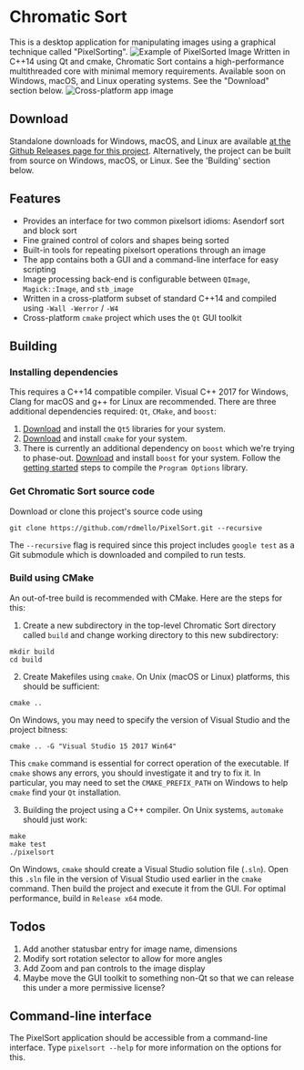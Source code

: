 
# Chromatic Sort
This is a desktop application for manipulating images using a graphical technique called "PixelSorting". 
![Example of PixelSorted Image](http://i.imgur.com/C4ukJqa.png)
Written in C++14 using Qt and cmake, Chromatic Sort contains a high-performance multithreaded core with minimal memory requirements. 
Available soon on Windows, macOS, and Linux operating systems. See the "Download" section below.
![Cross-platform app image](https://i.imgur.com/VWA6TWW.png)

## Download
Standalone downloads for Windows, macOS, and Linux are available [at the Github Releases page for this project](https://github.com/rdmello/Chromatic-Sort/releases).
Alternatively, the project can be built from source on Windows, macOS, or Linux. See the 'Building' section below.

## Features
* Provides an interface for two common pixelsort idioms: Asendorf sort and block sort
* Fine grained control of colors and shapes being sorted
* Built-in tools for repeating pixelsort operations through an image
* The app contains both a GUI and a command-line interface for easy scripting
* Image processing back-end is configurable between `QImage`, `Magick::Image`, and `stb_image`
* Written in a cross-platform subset of standard C++14 and compiled using `-Wall -Werror` / `-W4`
* Cross-platform `cmake` project which uses the `Qt` GUI toolkit

## Building

### Installing dependencies
This requires a C++14 compatible compiler. Visual C++ 2017 for Windows, Clang for macOS and g++ for Linux are recommended. 
There are three additional dependencies required: `Qt`, `CMake`, and `boost`:
1. [Download](https://info.qt.io/download-qt-for-application-development) and install the `Qt5` libraries for your system. 
2. [Download](https://cmake.org/download/) and install `cmake` for your system. 
3. There is currently an additional dependency on `boost` which we're trying to phase-out. [Download](http://www.boost.org/users/download/) and install `boost` for your system. Follow the [getting started](http://www.boost.org/doc/libs/1_64_0/more/getting_started/) steps to compile the `Program Options` library.

### Get Chromatic Sort source code
Download or clone this project's source code using 
```
git clone https://github.com/rdmello/PixelSort.git --recursive
```
The `--recursive` flag is required since this project includes `google test` as a Git submodule which is downloaded and compiled to run tests. 

### Build using CMake
An out-of-tree build is recommended with CMake. Here are the steps for this: 

1. Create a new subdirectory in the top-level Chromatic Sort directory called `build` and change working directory to this new subdirectory: 
```
mkdir build
cd build
```

2. Create Makefiles using `cmake`. On Unix (macOS or Linux) platforms, this should be sufficient:
```
cmake ..
```
On Windows, you may need to specify the version of Visual Studio and the project bitness: 
```
cmake .. -G "Visual Studio 15 2017 Win64"
```
This `cmake` command is essential for correct operation of the executable. If `cmake` shows any errors, you should investigate it and try to fix it. In particular, you may need to set the `CMAKE_PREFIX_PATH` on Windows to help `cmake` find your `Qt` installation. 

3. Building the project using a C++ compiler. On Unix systems, `automake` should just work:
```
make
make test
./pixelsort
```
On Windows, `cmake` should create a Visual Studio solution file (`.sln`). Open this `.sln` file in the version of Visual Studio used earlier in the `cmake` command. Then build the project and execute it from the GUI. For optimal performance, build in `Release x64` mode. 

## Todos
1. Add another statusbar entry for image name, dimensions
2. Modify sort rotation selector to allow for more angles
3. Add Zoom and pan controls to the image display
4. Maybe move the GUI toolkit to something non-Qt so that we can release this under a more permissive license?

## Command-line interface
The PixelSort application should be accessible from a command-line interface. Type `pixelsort --help` for more information on the options for this. 

